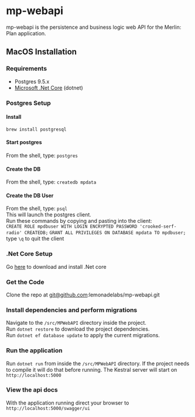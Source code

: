 # mp-webapi
mp-webapi is the persistence and business logic web API for the Merlin: Plan application.

## MacOS Installation

### Requirements
* Postgres 9.5.x
* [Microsoft .Net Core](https://www.microsoft.com/net/core) (dotnet)

### Postgres Setup

#### Install
`brew install postgresql`

#### Start postgres
From the shell, type: `postgres`

#### Create the DB
From the shell, type: `createdb mpdata`

#### Create the DB User
From the shell, type: `psql`  
This will launch the postgres client.  
Run these commands by copying and pasting into the client:  
`CREATE ROLE mpdbuser WITH LOGIN ENCRYPTED PASSWORD 'crooked-serf-radio' CREATEDB;`
`GRANT ALL PRIVILEGES ON DATABASE mpdata TO mpdbuser;`  
type `\q` to quit the client

### .Net Core Setup
Go [here](https://www.microsoft.com/net/core) to download and install .Net core

### Get the Code
Clone the repo at git@github.com:lemonadelabs/mp-webapi.git

### Install dependencies and perform migrations
Navigate to the `/src/MPWebAPI` directory inside the project.  
Run `dotnet restore` to download the project dependencies.  
Run `dotnet ef database update` to apply the current migrations.

### Run the application
Run `dotnet run` from inside the `/src/MPWebAPI` directory. If the project needs to compile it will do that before running. The Kestral server will start on `http://localhost:5000`

### View the api docs
With the application running direct your browser to `http://localhost:5000/swagger/ui`


